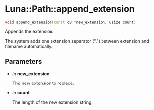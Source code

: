 # Luna::Path::append_extension

```c++
void append_extension(const c8 *new_extension, usize count)
```

Appends the extension. 

The system adds one extension separator (".") between extension and filename automatically. 

## Parameters
* *in* **new_extension**

    The new extension to replace. 

* *in* **count**

    The length of the new extension string. 

